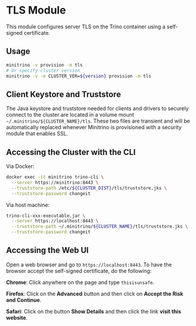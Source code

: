 # TLS Module

This module configures server TLS on the Trino container using a self-signed
certificate.

## Usage

```sh
minitrino -v provision -m tls
# Or specify cluster version
minitrino -v -e CLUSTER_VER=${version} provision -m tls
```

## Client Keystore and Truststore

The Java keystore and truststore needed for clients and drivers to securely
connect to the cluster are located in a volume mount
`~/.minitrino/${CLUSTER_NAME}/tls`. These two files are transient and will be
automatically replaced whenever Minitrino is provisioned with a security module
that enables SSL.

## Accessing the Cluster with the CLI

Via Docker:

```sh
docker exec -it minitrino trino-cli \
  --server https://minitrino:8443 \
  --truststore-path /etc/${CLUSTER_DIST}/tls/truststore.jks \
  --truststore-password changeit
```

Via host machine:

```sh
trino-cli-xxx-executable.jar \
  --server https://localhost:8443 \
  --truststore-path ~/.minitrino/${CLUSTER_NAME}/tls/truststore.jks \
  --truststore-password changeit
```

## Accessing the Web UI

Open a web browser and go to `https://localhost:8443`. To have the browser
accept the self-signed certificate, do the following:

**Chrome**: Click anywhere on the page and type `thisisunsafe`.

**Firefox**: Click on the **Advanced** button and then click on **Accept the
Risk and Continue**.

**Safari**: Click on the button **Show Details** and then click the link **visit
this website**.
